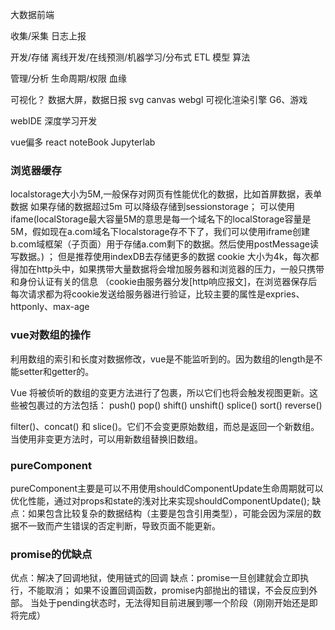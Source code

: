 大数据前端

收集/采集  日志上报

开发/存储
离线开发/在线预测/机器学习/分布式
ETL   模型 算法

管理/分析
生命周期/权限
血缘

可视化？
数据大屏，数据日报
svg canvas webgl
可视化渲染引擎
G6、游戏

webIDE 深度学习开发

vue偏多 react noteBook  Jupyterlab

### 浏览器缓存
localstorage大小为5M,一般保存对网页有性能优化的数据，比如首屏数据，表单数据
如果存储的数据超过5m
可以降级存储到sessionstorage；
可以使用ifame(localStorage最大容量5M的意思是每一个域名下的localStorage容量是5M，假如现在a.com域名下localstorage存不下了，我们可以使用iframe创建b.com域框架（子页面）用于存储a.com剩下的数据。然后使用postMessage读写数据。) ；
但是推荐使用indexDB去存储更多的数据
cookie 大小为4k，每次都得加在http头中，如果携带大量数据将会增加服务器和浏览器的压力，一般只携带和身份认证有关的信息  （cookie由服务器分发[http响应报文]，在浏览器保存后每次请求都为将cookie发送给服务器进行验证，比较主要的属性是expries、httponly、max-age

### vue对数组的操作
利用数组的索引和长度对数据修改，vue是不能监听到的。因为数组的length是不能setter和getter的。

Vue 将被侦听的数组的变更方法进行了包裹，所以它们也将会触发视图更新。这些被包裹过的方法包括：
push()
pop()
shift()
unshift()
splice()
sort()
reverse()

filter()、concat() 和 slice()。它们不会变更原始数组，而总是返回一个新数组。当使用非变更方法时，可以用新数组替换旧数组。

### pureComponent
pureComponent主要是可以不用使用shouldComponentUpdate生命周期就可以优化性能，通过对props和state的浅对比来实现shouldComponentUpdate();
缺点：如果包含比较复杂的数据结构（主要是包含引用类型），可能会因为深层的数据不一致而产生错误的否定判断，导致页面不能更新。

### promise的优缺点
优点：解决了回调地狱，使用链式的回调
缺点：promise一旦创建就会立即执行，不能取消；
如果不设置回调函数，promise内部抛出的错误，不会反应到外部。
当处于pending状态时，无法得知目前进展到哪一个阶段（刚刚开始还是即将完成）
